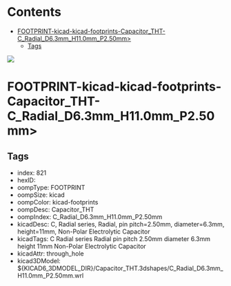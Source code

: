 



Contents
========

* [FOOTPRINT-kicad-kicad-footprints-Capacitor_THT-C_Radial_D6.3mm_H11.0mm_P2.50mm>](#footprint-kicad-kicad-footprints-capacitor_tht-c_radial_d63mm_h110mm_p250mm)
	* [Tags](#tags)
  
![][im]
# FOOTPRINT-kicad-kicad-footprints-Capacitor_THT-C_Radial_D6.3mm_H11.0mm_P2.50mm>

## Tags

- index: 821
- hexID: 
- oompType: FOOTPRINT
- oompSize: kicad
- oompColor: kicad-footprints
- oompDesc: Capacitor_THT
- oompIndex: C_Radial_D6.3mm_H11.0mm_P2.50mm
- kicadDesc: C, Radial series, Radial, pin pitch=2.50mm, diameter=6.3mm, height=11mm, Non-Polar Electrolytic Capacitor
- kicadTags: C Radial series Radial pin pitch 2.50mm diameter 6.3mm height 11mm Non-Polar Electrolytic Capacitor
- kicadAttr: through_hole
- kicad3DModel: ${KICAD6_3DMODEL_DIR}/Capacitor_THT.3dshapes/C_Radial_D6.3mm_H11.0mm_P2.50mm.wrl



[im]: image.png
